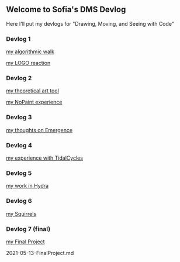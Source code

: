 ## Welcome to Sofia's DMS Devlog

Here I'll put my devlogs for "Drawing, Moving, and Seeing with Code"

### Devlog 1

[my algorithmic walk](2021-02-17-algorithmic-walk.md)


[my LOGO reaction](2021-02-17-Logo-reaction.md)

### Devlog 2

[my theoretical art tool](2021-02-17-AARON.md)


[my NoPaint experience](2021-02-17-NoPaint-Work.md)

### Devlog 3

[my thoughts on Emergence](2021-03-10-A-Life.md)

### Devlog 4

[my experience with TidalCycles](2021-03-19-TidalCycles.md)

### Devlog 5

[my work in Hydra](2021-04-03-Hydra.md)

### Devlog 6

[my Squirrels](2021-04-14-Squirrels.md)

### Devlog 7 (final)

[my Final Project](2021-05-13-FinalProject.md)

2021-05-13-FinalProject.md
